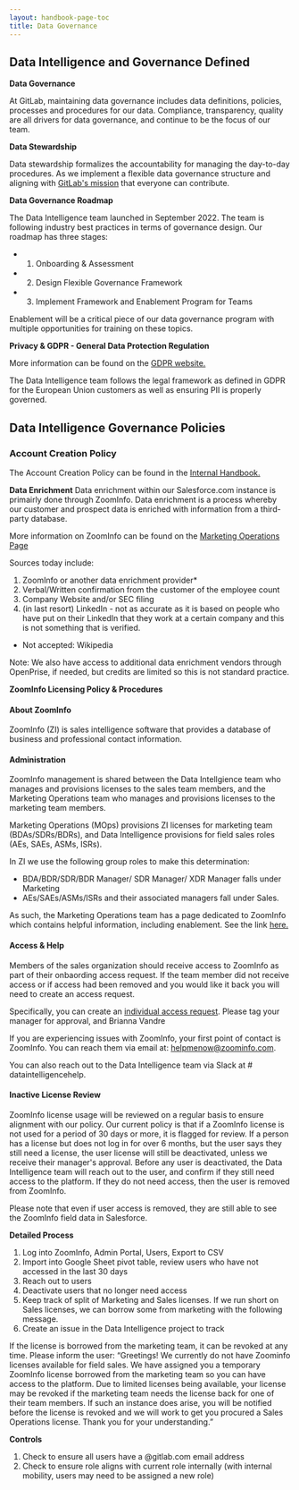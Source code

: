 ```yaml
---
layout: handbook-page-toc
title: Data Governance
---
```


## <i class="far fa-folder-open" id="biz-tech-icons"></i> Data Intelligence and Governance Defined

**Data Governance**

At GitLab, maintaining data governance includes data definitions, policies, processes and procedures for our data. Compliance, transparency, quality are all drivers for data governance, and continue to be the focus of our team. 

**Data Stewardship**

Data stewardship formalizes the accountability for managing the day-to-day procedures. As we implement a flexible data governance structure and aligning with [GitLab's mission](https://about.gitlab.com/company/mission/#mission) that everyone can contribute.

**Data Governance Roadmap**

The Data Intelligence team launched in September 2022. The team is following industry best practices in terms of governance design. Our roadmap has three stages: 

* 1) Onboarding & Assessment
* 2) Design Flexible Governance Framework
* 3) Implement Framework and Enablement Program for Teams

Enablement will be a critical piece of our data governance program with multiple opportunities for training on these topics. 

**Privacy & GDPR - General Data Protection Regulation**

More information can be found on the [GDPR website.](https://gdpr-info.eu/)

The Data Intelligence team follows the legal framework as defined in GDPR for the European Union customers as well as ensuring PII is properly governed.

## <i class="far fa-folder-open" id="biz-tech-icons"></i> Data Intelligence Governance Policies

### Account Creation Policy
The Account Creation Policy can be found in the [Internal Handbook.](https://internal.gitlab.com/handbook/sales/data-intelligence/governance/_governance/)

**Data Enrichment**
Data enrichment within our Salesforce.com instance is primairly done through ZoomInfo. Data enrichment is a process whereby our customer and prospect data is enriched with information from a third-party database. 

More information on ZoomInfo can be found on the [Marketing Operations Page](https://about.gitlab.com/handbook/marketing/marketing-operations/zoominfo/)

Sources today include:

1. ZoomInfo or another data enrichment provider*
2. Verbal/Written confirmation from the customer of the employee count
3. Company Website and/or SEC filing
4. (in last resort) LinkedIn - not as accurate as it is based on people who have put on their LinkedIn that they work at a certain company and this is not something that is verified.

- Not accepted: Wikipedia

Note: We also have access to additional data enrichment vendors through OpenPrise, if needed, but credits are limited so this is not standard practice.

**ZoomInfo Licensing Policy & Procedures**

#### About ZoomInfo

ZoomInfo (ZI) is sales intelligence software that provides a database of business and professional contact information.

#### Administration
ZoomInfo management is shared between the Data Intellgience team who manages and provisions licenses to the sales team members, and the Marketing Operations team who manages and provisions licenses to the marketing team members. 

Marketing Operations (MOps) provisions ZI licenses for marketing team (BDAs/SDRs/BDRs), and Data Intelligence provisions for field sales roles (AEs, SAEs, ASMs, ISRs). 

In ZI we use the following group roles to make this determination: 

- BDA/BDR/SDR/BDR Manager/ SDR Manager/ XDR Manager falls under Marketing
- AEs/SAEs/ASMs/ISRs and their associated managers fall under Sales.

As such, the Marketing Operations team has a page dedicated to ZoomInfo which contains helpful information, including enablement. See the link [here.](/handbook/marketing/marketing-operations/zoominfo/)

#### Access & Help
Members of the sales organization should receive access to ZoomInfo as part of their onbaording access request. If the team member did not receive access or if access had been removed and you would like it back you will need to create an access request.

Specifically, you can create an [individual access request](/handbook/business-technology/team-member-enablement/onboarding-access-requests/access-requests/). Please tag your manager for approval, and Brianna Vandre

If you are experiencing issues with ZoomInfo, your first point of contact is ZoomInfo. You can reach them via email at: helpmenow@zoominfo.com.

You can also reach out to the Data Intelligence team via Slack at # dataintelligencehelp.

#### Inactive License Review
ZoomInfo license usage will be reviewed on a regular basis to ensure alignment with our policy. Our current policy is that if a ZoomInfo license is not used for a period of 30 days or more, it is flagged for review. If a person has a license but does not log in for over 6 months, but the user says they still need a license, the user license will still be deactivated, unless we receive their manager's approval. Before any user is deactivated, the Data Intelligence team will reach out to the user, and confirm if they still need access to the platform. If they do not need access, then the user is removed from ZoomInfo. 

Please note that even if user access is removed, they are still able to see the ZoomInfo field data in Salesforce.

**Detailed Process** 
1. Log into ZoomInfo, Admin Portal, Users, Export to CSV
2. Import into Google Sheet pivot table, review users who have not accessed in the last 30 days
3. Reach out to users 
4. Deactivate users that no longer need access
5. Keep track of split of Marketing and Sales licenses. If we run short on Sales licenses, we can borrow some from marketing with the following message. 
6. Create an issue in the Data Intelligence project to track

If the license is borrowed from the marketing team, it can be revoked at any time. Please inform the user:
 “Greetings! We currently do not have Zoominfo licenses available for field sales. We have assigned you a temporary ZoomInfo license borrowed from the marketing team so you can have access to the platform. Due to limited licenses being available, your license may be revoked if the marketing team needs the license back for one of their team members. If such an instance does arise, you will be notified before the license is revoked and we will work to get you procured a Sales Operations license. Thank you for your understanding.”

**Controls**
1. Check to ensure all users have a @gitlab.com email address
2. Check to ensure role aligns with current role internally (with internal mobility, users may need to be assigned a new role)
